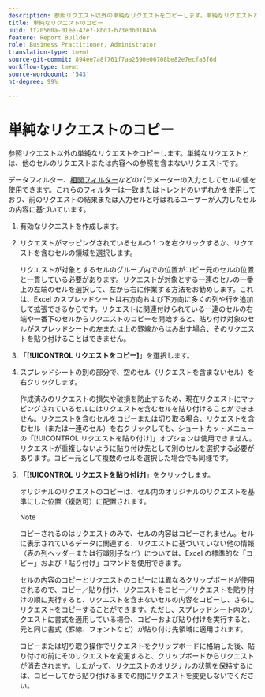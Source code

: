 ```yaml
---
description: 参照リクエスト以外の単純なリクエストをコピーします。単純なリクエストとは、他のセルのリクエストまたは内容への参照を含まないリクエストです。
title: 単純なリクエストのコピー
uuid: ff20560a-01ee-47e7-8bd1-b73edb010456
feature: Report Builder
role: Business Practitioner, Administrator
translation-type: tm+mt
source-git-commit: 894ee7a8f761f7aa2590e06708be82e7ecfa3f6d
workflow-type: tm+mt
source-wordcount: '543'
ht-degree: 99%

---
```



# 単純なリクエストのコピー

参照リクエスト以外の単純なリクエストをコピーします。単純なリクエストとは、他のセルのリクエストまたは内容への参照を含まないリクエストです。

データフィルター、[相関フィルター](/help/analyze/report-builder/manage-requests/c-copy-requests/t-copy-referential-requests.md)などのパラメーターの入力としてセルの値を使用できます。これらのフィルターは一致またはトレンドのいずれかを使用しており、前のリクエストの結果または入力セルと呼ばれるユーザーが入力したセルの内容に基づいています。
1. 有効なリクエストを作成します。
1. リクエストがマッピングされているセルの 1 つを右クリックするか、リクエストを含むセルの領域を選択します。

   リクエストが対象とするセルのグループ内での位置がコピー元のセルの位置と一貫している必要があります。リクエストが対象とする一連のセルの一番上の左端のセルを選択して、左から右に作業する方法をお勧めします。これは、Excel のスプレッドシートは右方向および下方向に多くの列や行を追加して拡張できるからです。リクエストに関連付けられている一連のセルの右端や一番下のセルからリクエストのコピーを開始すると、貼り付け対象のセルがスプレッドシートの左または上の罫線からはみ出す場合、そのリクエストを貼り付けることはできません。
1. 「**[!UICONTROL リクエストをコピー]**」を選択します。
1. スプレッドシートの別の部分で、空のセル（リクエストを含まないセル）を右クリックします。

   作成済みのリクエストの損失や破損を防止するため、現在リクエストにマッピングされているセルにはリクエストを含むセルを貼り付けることができません。リクエストを含むセルをコピーまたは切り取る場合、リクエストを含むセル（または一連のセル）を右クリックしても、ショートカットメニューの「[!UICONTROL リクエストを貼り付け]」オプションは使用できません。リクエストが重複しないように貼り付け先として別のセルを選択する必要があります。コピー元として複数のセルを選択した場合でも同様です。
1. 「**[!UICONTROL リクエストを貼り付け]**」をクリックします。

   オリジナルのリクエストのコピーは、セル内のオリジナルのリクエストを基準にした位置（複数可）に配置されます。

   >[!NOTE]
   >
   >コピーされるのはリクエストのみで、セルの内容はコピーされません。セルに表示されているデータに関連する、リクエストに基づいていない他の情報（表の列ヘッダーまたは行識別子など）については、Excel の標準的な「コピー」および「貼り付け」コマンドを使用できます。

   セルの内容のコピーとリクエストのコピーには異なるクリップボードが使用されるので、コピー／貼り付け、リクエストをコピー／リクエストを貼り付けの順に実行すると、リクエストを含まないセルの内容をコピーし、さらにリクエストをコピーすることができます。ただし、スプレッドシート内のリクエストに書式を適用している場合、コピーおよび貼り付けを実行すると、元と同じ書式（罫線、フォントなど）が貼り付け先領域に適用されます。

   コピーまたは切り取り操作でリクエストをクリップボードに格納した後、貼り付けの前にそのリクエストを変更すると、クリップボードからリクエストが消去されます。したがって、リクエストのオリジナルの状態を保持するには、コピーしてから貼り付けるまでの間にリクエストを変更しないでください。

